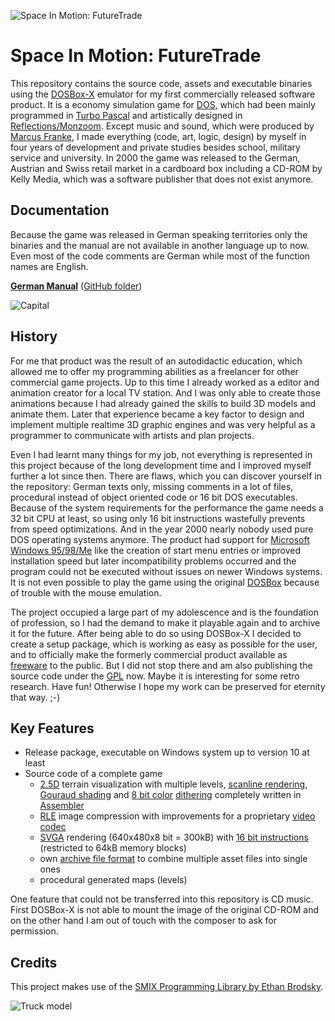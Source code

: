 ![Space In Motion: FutureTrade](documentation/FutureTrade_title_on_white.png "Space In Motion: FutureTrade")

# Space In Motion: FutureTrade

This repository contains the source code, assets and executable binaries using the [DOSBox-X](https://dosbox-x.com) emulator for my first commercially released software product. It is a economy simulation game for [DOS](https://en.wikipedia.org/wiki/DOS), which had been mainly programmed in [Turbo Pascal](https://en.wikipedia.org/wiki/Turbo_Pascal) and artistically designed in [Reflections/Monzoom](https://en.wikipedia.org/wiki/Amiga_Reflections). Except music and sound, which were produced by [Marcus Franke](https://www.mobygames.com/developer/sheet/view/developerId,369124/), I made everything (code, art, logic, design) by myself in four years of development and private studies besides school, military service and university. In 2000 the game was released to the German, Austrian and Swiss retail market in a cardboard box including a CD-ROM by Kelly Media, which was a software publisher that does not exist anymore.

## Documentation

Because the game was released in German speaking territories only the binaries and the manual are not available in another language up to now. Even most of the code comments are German while most of the function names are English.

**[German Manual](https://lightrocker.lightrock.biz/FutureTrade/manual/de-de/)** ([GitHub folder](./manual/German/index.html))

![Capital](documentation/Capital.jpg "Capital")

## History

For me that product was the result of an autodidactic education, which allowed me to offer my programming abilities as a freelancer for other commercial game projects. Up to this time I already worked as a editor and animation creator for a local TV station. And I was only able to create those animations because I had already gained the skills to build 3D models and animate them. Later that experience became a key factor to design and implement multiple realtime 3D graphic engines and was very helpful as a programmer to communicate with artists and plan projects.

Even I had learnt many things for my job, not everything is represented in this project because of the long development time and I improved myself further a lot since then. There are flaws, which you can discover yourself in the repository: German texts only, missing comments in a lot of files, procedural instead of object oriented code or 16 bit DOS executables. Because of the system requirements for the performance the game needs a 32 bit CPU at least, so using only 16 bit instructions wastefully prevents from speed optimizations. And in the year 2000 nearly nobody used pure DOS operating systems anymore. The product had support for [Microsoft Windows 95/98/Me](https://en.wikipedia.org/wiki/Windows_9x) like the creation of start menu entries or improved installation speed but later incompatibility problems occurred and the program could not be executed without issues on newer Windows systems. It is not even possible to play the game using the original [DOSBox](https://www.dosbox.com/) because of trouble with the mouse emulation.

The project occupied a large part of my adolescence and is the foundation of profession, so I had the demand to make it playable again and to archive it for the future. After being able to do so using DOSBox-X I decided to create a setup package, which is working as easy as possible for the user, and to officially make the formerly commercial product available as [freeware](https://en.wikipedia.org/wiki/Freeware) to the public. But I did not stop there and am also publishing the source code under the [GPL](https://github.com/Burkersroda/FutureTrade/blob/main/LICENSE) now. Maybe it is interesting for some retro research. Have fun! Otherwise I hope my work can be preserved for eternity that way. ;-)

## Key Features

- Release package, executable on Windows system up to version 10 at least
- Source code of a complete game
	- [2.5D](https://en.wikipedia.org/wiki/2.5D) terrain visualization with multiple levels, [scanline rendering](https://en.wikipedia.org/wiki/Scanline_rendering), [Gouraud shading](https://en.wikipedia.org/wiki/Gouraud_shading) and [8 bit color](https://en.wikipedia.org/wiki/8-bit_color) [dithering](https://en.wikipedia.org/wiki/Dither) completely written in [Assembler](https://en.wikipedia.org/wiki/Assembly_language)
	- [RLE](https://en.wikipedia.org/wiki/Run-length_encoding) image compression with improvements for a proprietary [video codec](https://en.wikipedia.org/wiki/Video_codec)
	- [SVGA](https://en.wikipedia.org/wiki/Super_VGA) rendering (640x480x8 bit = 300kB) with [16 bit instructions](https://en.wikipedia.org/wiki/16-bit_computing) (restricted to 64kB memory blocks)
	- own [archive file format](https://en.wikipedia.org/wiki/Archive_file) to combine multiple asset files into single ones
	- procedural generated maps (levels)
	
One feature that could not be transferred into this repository is CD music. First DOSBox-X is not able to mount the image of the original CD-ROM and on the other hand I am out of touch with the composer to ask for permission.

## Credits

This project makes use of the [SMIX Programming Library by Ethan Brodsky](http://homepages.cae.wisc.edu/~brodskye/smix/smix.html).

![Truck model](documentation/Truck_model.jpg "Truck model with wireframe display")